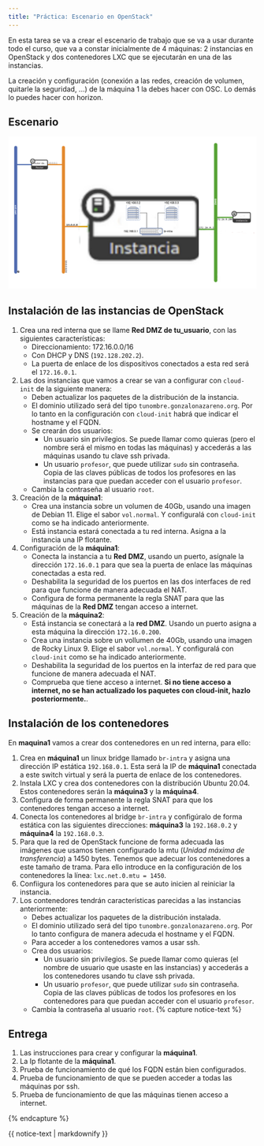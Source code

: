 ```yaml
---
title: "Práctica: Escenario en OpenStack"
---
```


En esta tarea se va a crear el escenario de trabajo que se va a usar durante todo el curso, que va a constar inicialmente de 4 máquinas: 2 instancias en OpenStack y dos contenedores LXC que se ejecutarán en una de las instancias.

La creación y configuración (conexión a las redes, creación de volumen, quitarle la seguridad, ...) de la máquina 1 la debes hacer con OSC. Lo demás lo puedes hacer con horizon.

## Escenario

![os](img/os.drawio.png)

## Instalación de las instancias de OpenStack

1. Crea una red interna que se llame **Red DMZ de tu_usuario**, con las siguientes características:
	* Direccionamiento: 172.16.0.0/16
	* Con DHCP y DNS (`192.128.202.2`).
	* La puerta de enlace de los dispositivos conectados a esta red será el `172.16.0.1`.
2. Las dos instancias que vamos a crear se van a configurar con `cloud-init` de la siguiente manera:
	* Deben actualizar los paquetes de la distribución de la instancia.
	* El dominio utilizado será del tipo `tunombre.gonzalonazareno.org`. Por lo tanto en la configuración con `cloud-init` habrá que indicar el hostname y el FQDN.
	* Se crearán dos usuarios: 
		* Un usuario sin privilegios. Se puede llamar como quieras (pero el nombre será el mismo en todas las máquinas) y accederás a las máquinas usando tu clave ssh privada.
		* Un usuario `profesor`, que puede utilizar `sudo` sin contraseña. Copia de las claves públicas de todos los profesores en las instancias para que puedan acceder con el usuario `profesor`.
	* Cambia la contraseña al usuario `root`.
3. Creación de la **máquina1**:
	* Crea una instancia sobre un volumen de 40Gb, usando una imagen de Debian 11. Elige el sabor `vol.normal`. Y configuralá con `cloud-init` como se ha indicado anteriormente.
	* Está instancia estará conectada a tu red interna. Asigna a la instancia una IP flotante.
4. Configuración de la **máquina1**:
	* Conecta la instancia a tu **Red DMZ**, usando un puerto, asígnale la dirección `172.16.0.1` para que sea la puerta de enlace las máquinas conectadas a esta red.
	* Deshabilita la seguridad de los puertos en las dos interfaces de red para que funcione de manera adecuada el NAT.
	* Configura de forma permanente la regla SNAT para que las máquinas de la **Red DMZ** tengan acceso a internet.
5. Creación de la **máquina2**:
	* Está instancia se conectará a la **red DMZ**. Usando un puerto asigna a esta máquina la dirección `172.16.0.200`.
	* Crea una instancia sobre un vollumen de 40Gb, usando una imagen de Rocky Linux 9. Elige el sabor `vol.normal`. Y configuralá con `cloud-init` como se ha indicado anteriormente.
	* Deshabilita la seguridad de los puertos en la interfaz de red para que funcione de manera adecuada el NAT.
	* Comprueba que tiene acceso a internet. **Si no tiene acceso a internet, no se han actualizado los paquetes con cloud-init, hazlo posteriormente.**.

## Instalación de los contenedores

En **maquina1** vamos a crear dos contenedores en un red interna, para ello:
1. Crea en **máquina1** un linux bridge llamado `br-intra` y asigna una dirección IP estática `192.168.0.1`. Esta será la IP de **máquina1** conectada a este switch virtual y será la puerta de enlace de los contenedores.
2. Instala LXC y crea dos contenedores con la distribución Ubuntu 20.04. Estos contenedores serán la **máquina3** y la **máquina4**.
3. Configura de forma permanente la regla SNAT para que los contenedores tengan acceso a internet.
4. Conecta los contenedores al bridge `br-intra` y configúralo de forma estática con las siguientes direcciones: **máquina3** la `192.168.0.2` y **máquina4** la `192.168.0.3`.
5. Para que la red de OpenStack funcione de forma adecuada las imágenes que usamos tienen configurado la mtu (*Unidad máxima de transferencia*) a 1450 bytes. Tenemos que adecuar los contenedores a este tamaño de trama. Para ello introduce en la configuración de los contenedores la línea: `lxc.net.0.mtu = 1450`.
6. Confiigura los contenedores para que se auto inicien al reiniciar la instancia. 
7. Los contenedores tendrán características parecidas a las instancias anteriormente:
	* Debes actualizar los paquetes de la distribución instalada.
	* El dominio utilizado será del tipo `tunombre.gonzalonazareno.org`. Por lo tanto configura de manera adecuda el hostname y el FQDN.
	* Para acceder a los contenedores vamos a usar ssh.
	* Crea dos usuarios: 
		* Un usuario sin privilegios. Se puede llamar como quieras (el nombre de usuario que usaste en las instancias) y accederás a los contenedores usando tu clave ssh privada.
		* Un usuario `profesor`, que puede utilizar `sudo` sin contraseña. Copia de las claves públicas de todos los profesores en los contenedores para que puedan acceder con el usuario `profesor`.
	* Cambia la contraseña al usuario `root`.
{% capture notice-text %}
## Entrega

1. Las instrucciones para crear y configurar la **máquina1**.
2. La Ip flotante de la **máquina1**.
3. Prueba de funcionamiento de qué los FQDN están bien configurados.
4. Prueba de funcionamiento de que se pueden acceder a todas las máquinas por ssh.
5. Prueba de funcionamiento de que las máquinas tienen acceso a internet.

{% endcapture %}<div class="notice--info">{{ notice-text | markdownify }}</div>


